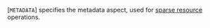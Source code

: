 [`METADATA`] specifies the metadata aspect, used
for [sparse resource](https://www.khronos.org/registry/vulkan/specs/1.3-extensions/html/vkspec.html#sparsememory) operations.